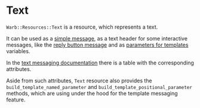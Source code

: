 # Text

`Warb::Resources::Text` is a resource, which represents a text.

It can be used as a [simple message](../messages/text.md), as a text header for some interactive messages, like the [reply button message](../messages/interactive_reply_button.md) and as [parameters for templates](../messages/template.md) variables.

In the [text messaging documentation](../messages/text.md) there is a table with the corresponding attributes.

Aside from such attributes, `Text` resource also provides the `build_template_named_parameter` and `build_template_positional_parameter` methods, which are using under the hood for the template messaging feature.